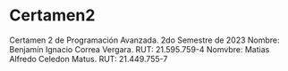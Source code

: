 # Certamen2
Certamen 2 de Programación Avanzada. 2do Semestre de 2023
Nombre: Benjamín Ignacio Correa Vergara. RUT: 21.595.759-4
Nomvbre: Matias Alfredo Celedon Matus. RUT: 21.449.755-7
